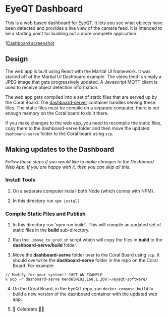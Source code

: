 # EyeQT Dashboard

This is a web based dashboard for EyeQT. It lets you see what objects have been detected and provides a live view of the camera feed. It is intended to be a starting point for building out a more complete application.

1[Dashboard screenshot](../images/dashboard.png)

## Design
The web app is built using React with the Martial UI framework. It was started off of the Martial UI Dashboard example. The video feed is simply a JPEG image that gets progressively updated. A Javascript MQTT client is used to receive object detection information.

The web app gets compiled into a set of static files that are served up by the Coral Board. The [dashboard-server](../dashboard-server/README.md) container handles serving these files. The static files must be compile on a separate computer, there is not enough memory on the Coral board to do it there. 

If you make changes to the web app, you need to recompile the static files, copy them to the dashboard-serve folder and then move the updated `dashboard-serve` folder to the Coral board using `scp`.

## Making updates to the Dashboard
*Follow these steps if you would like to make changes to the Dashboard Web App. If you are happy with it, then you can skip all this.*

### Install Tools

1. On a separate computer install both Node (which comes with NPM). 

2. In this directory run `npm install`

### Compile Static Files and Publish

1. In this directory run 'npm run build`. This will compile an updated set of static files in the **build** sub-directory.

2. Run the `./move_to_prod.sh` script which will copy the files in **build** to the **dashboard-serve/build** folder.

3. Move the **dashboard-serve** folder over to the Coral Board using `scp`. It should overwrite the **dashboard-serve** folder in the repo on the Coral Board. For example:
````
// Modify for your system!! JUST AN EXAMPLE
% scp -r dashboard-serve mendel@192.168.1.200:~/eyeqt-software/
````

4. On the Coral Board, in the EyeQT repo, run `docker-compose build` to build a new version of the dashboard container with the updated web app.

5. 🎉 Celebrate 👏🏾
